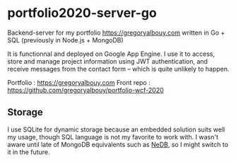 # portfolio2020-server-go

Backend-server for my portfolio https://gregoryalbouy.com written in Go + SQL (previously in Node.js + MongoDB)

It is functionnal and deployed on Google App Engine. I use it to access, store and manage project information using JWT authentication, and receive messages from the contact form – which is quite unlikely to happen.

Portfolio : https://gregoryalbouy.com
Front repo : https://github.com/gregoryalbouy/portfolio-wcf-2020

## Storage

I use SQLite for dynamic storage because an embedded solution suits well my usage, though SQL language is not my favorite to work with. I wasn't aware until late of MongoDB equivalents such as [NeDB](https://github.com/louischatriot/nedb), so I might switch to it in the future.